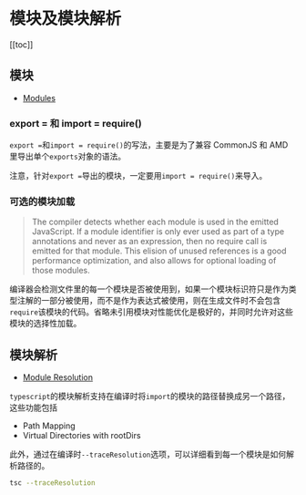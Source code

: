 # 模块及模块解析

[[toc]]

## 模块

- [Modules](https://www.typescriptlang.org/docs/handbook/modules.html)

### export = 和 import = require()

`export =`和`import = require()`的写法，主要是为了兼容 CommonJS 和 AMD 里导出单个`exports`对象的语法。

注意，针对`export =`导出的模块，一定要用`import = require()`来导入。

### 可选的模块加载

> The compiler detects whether each module is used in the emitted JavaScript. If a module identifier is only ever used as part of a type annotations and never as an expression, then no require call is emitted for that module. This elision of unused references is a good performance optimization, and also allows for optional loading of those modules.

编译器会检测文件里的每一个模块是否被使用到，如果一个模块标识符只是作为类型注解的一部分被使用，而不是作为表达式被使用，则在生成文件时不会包含`require`该模块的代码。省略未引用模块对性能优化是极好的，并同时允许对这些模块的选择性加载。

## 模块解析

- [Module Resolution](https://www.typescriptlang.org/docs/handbook/module-resolution.html)

`typescript`的模块解析支持在编译时将`import`的模块的路径替换成另一个路径，这些功能包括

- Path Mapping
- Virtual Directories with rootDirs

此外，通过在编译时`--traceResolution`选项，可以详细看到每一个模块是如何解析路径的。

```sh
tsc --traceResolution
```
